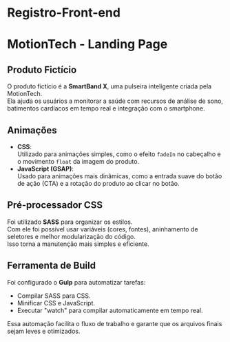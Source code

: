 # Registro-Front-end
# MotionTech - Landing Page

## Produto Fictício
O produto fictício é a **SmartBand X**, uma pulseira inteligente criada pela MotionTech.  
Ela ajuda os usuários a monitorar a saúde com recursos de análise de sono, batimentos cardíacos em tempo real e integração com o smartphone.

## Animações
- **CSS**:  
  Utilizado para animações simples, como o efeito `fadeIn` no cabeçalho e o movimento `float` da imagem do produto.
- **JavaScript (GSAP)**:  
  Usado para animações mais dinâmicas, como a entrada suave do botão de ação (CTA) e a rotação do produto ao clicar no botão.

## Pré-processador CSS
Foi utilizado **SASS** para organizar os estilos.  
Com ele foi possível usar variáveis (cores, fontes), aninhamento de seletores e melhor modularização do código.  
Isso torna a manutenção mais simples e eficiente.

## Ferramenta de Build
Foi configurado o **Gulp** para automatizar tarefas:  
- Compilar SASS para CSS.  
- Minificar CSS e JavaScript.  
- Executar "watch" para compilar automaticamente em tempo real.  

Essa automação facilita o fluxo de trabalho e garante que os arquivos finais sejam leves e otimizados.
